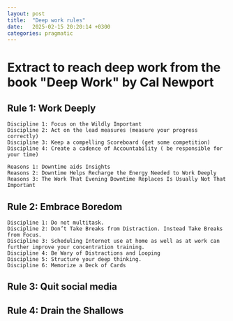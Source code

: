 ```yaml
---
layout: post
title:  "Deep work rules"
date:   2025-02-15 20:20:14 +0300
categories: pragmatic
---
```


# Extract to reach deep work from the book "Deep Work" by Cal Newport

## Rule 1: Work Deeply

    Discipline 1: Focus on the Wildly Important
    Discipline 2: Act on the lead measures (measure your progress correctly)
    Discipline 3: Keep a compelling Scoreboard (get some competition)
    Discipline 4: Create a cadence of Accountability ( be responsible for your time)

    Reasons 1: Downtime aids Insights
    Reasons 2: Downtime Helps Recharge the Energy Needed to Work Deeply
    Reasons 3: The Work That Evening Downtime Replaces Is Usually Not That Important

## Rule 2: Embrace Boredom

    Discipline 1: Do not multitask.
    Discipline 2: Don’t Take Breaks from Distraction. Instead Take Breaks from Focus.
    Discipline 3: Scheduling Internet use at home as well as at work can further improve your concentration training.
    Discipline 4: Be Wary of Distractions and Looping
    Discipline 5: Structure your deep thinking.
    Discipline 6: Memorize a Deck of Cards


## Rule 3: Quit social media

## Rule 4: Drain the Shallows

